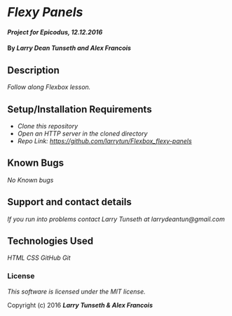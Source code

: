 # _Flexy Panels_

#### _Project for Epicodus, 12.12.2016_

#### By _**Larry Dean Tunseth and Alex Francois**_

## Description

_Follow along Flexbox lesson._

## Setup/Installation Requirements

* _Clone this repository_
* _Open an HTTP server in the cloned directory_
* _Repo Link: https://github.com/larrytun/Flexbox_flexy-panels_


## Known Bugs

_No Known bugs_

## Support and contact details

_If you run into problems contact Larry Tunseth at larrydeantun@gmail.com_

## Technologies Used

_HTML
CSS
GitHub
Git_

### License

*This software is licensed under the MIT license.*

Copyright (c) 2016 **_Larry Tunseth & Alex Francois_**
